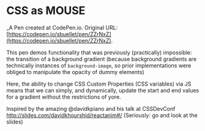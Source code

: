 # CSS as MOUSE
 _A Pen created at CodePen.io. Original URL: [https://codepen.io/sbuellet/pen/ZZrNxZ](https://codepen.io/sbuellet/pen/ZZrNxZ).

 This pen demos functionality that was previously (practically) impossible: the transition of a background gradient (because background gradients are technically instances of `background-image`, so prior implementations were obliged to manipulate the opacity of dummy elements)

Here, the ability to change CSS Custom Properties (CSS variables) via JS means that we can simply, and dynamically, update the start and end values for a gradient without the restrictions of yore.

Inspired by the amazing @davidkpiano and his talk at CSSDevConf
http://slides.com/davidkhourshid/reactanim#/
(Seriously: go and look at the slides)